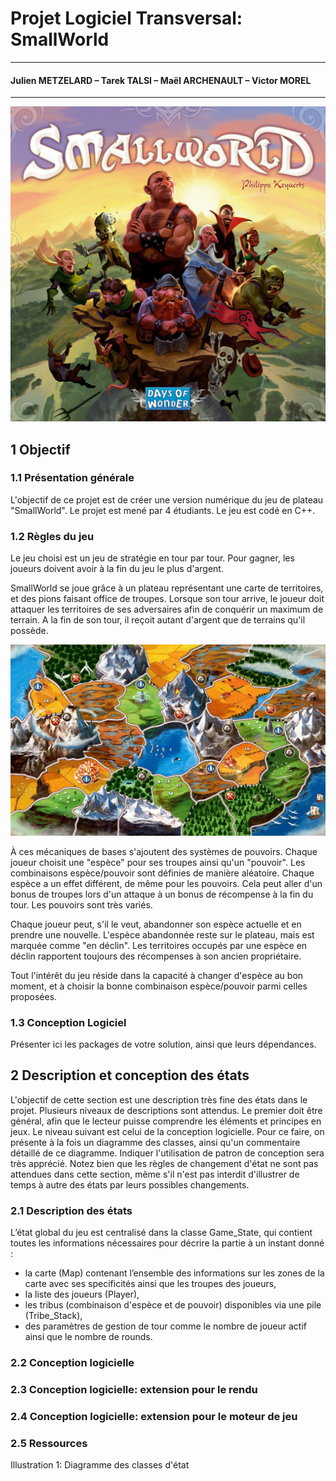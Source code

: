 # Projet Logiciel Transversal: SmallWorld

---

#### Julien METZELARD – Tarek TALSI – Maël ARCHENAULT – Victor MOREL

---

![Illustration sur la boite du jeu](./rapport/img/game_illustration.jpg)


## 1 Objectif

### 1.1 Présentation générale

L'objectif de ce projet est de créer une version numérique du jeu de plateau "SmallWorld". Le projet est mené par 4 étudiants. Le jeu est codé en C++.

### 1.2 Règles du jeu

Le jeu choisi est un jeu de stratégie en tour par tour. Pour gagner, les joueurs doivent avoir à la fin du jeu le plus d'argent.

SmallWorld se joue grâce à un plateau représentant une carte de territoires, et des pions faisant office de troupes. Lorsque son tour arrive, le joueur doit attaquer les territoires de ses adversaires afin de conquérir un maximum de terrain. A la fin de son tour, il reçoit autant d'argent que de terrains qu'il possède.

![Plateau de jeu SmallWorld](./rapport/img/map.jpg)


À ces mécaniques de bases s'ajoutent des systèmes de pouvoirs. Chaque joueur choisit une "espèce" pour ses troupes ainsi qu'un "pouvoir". Les combinaisons espèce/pouvoir sont définies de manière aléatoire. Chaque espèce a un effet différent, de même pour les pouvoirs. Cela peut aller d'un bonus de troupes lors d'un attaque à un bonus de récompense à la fin du tour. Les pouvoirs sont très variés.

Chaque joueur peut, s'il le veut, abandonner son espèce actuelle et en prendre une nouvelle. L'espèce abandonnée reste sur le plateau, mais est marquée comme "en déclin". Les territoires occupés par une espèce en déclin rapportent toujours des récompenses à son ancien propriétaire.

Tout l'intérêt du jeu réside dans la capacité à changer d'espèce au bon moment, et à choisir la bonne combinaison espèce/pouvoir parmi celles proposées.


### 1.3 Conception Logiciel
Présenter ici les packages de votre solution, ainsi que leurs dépendances.


## 2 Description et conception des états

L'objectif de cette section est une description très fine des états dans le projet. Plusieurs niveaux de descriptions sont attendus. Le premier doit être général, afin que le lecteur puisse comprendre les éléments et principes en jeux. Le niveau suivant est celui de la conception logicielle. Pour ce faire, on présente à la fois un diagramme des classes, ainsi qu'un commentaire détaillé de ce diagramme. Indiquer l'utilisation de patron de conception sera très apprécié. Notez bien que les règles de changement d'état ne sont pas attendues dans cette section, même s'il n'est pas interdit d'illustrer de temps à autre des états par leurs possibles changements.


### 2.1 Description des états

L’état global du jeu est centralisé dans la classe Game_State, qui contient toutes les informations nécessaires pour décrire la partie à un instant donné :
- la carte (Map) contenant l’ensemble des informations sur les zones de la carte avec ses specificités ainsi que les troupes des joueurs,
- la liste des joueurs (Player),
- les tribus (combinaison d'espèce et de pouvoir) disponibles via une pile (Tribe_Stack),
- des paramètres de gestion de tour comme le nombre de joueur actif ainsi que le nombre de rounds.

### 2.2 Conception logicielle
	
### 2.3 Conception logicielle: extension pour le rendu

### 2.4 Conception logicielle: extension pour le moteur de jeu

### 2.5 Ressources

Illustration 1: Diagramme des classes d'état

<!-- 
## 3 Rendu: Stratégie et Conception
Présentez ici la stratégie générale que vous comptez suivre pour rendre un état. Cela doit tenir compte des problématiques de synchronisation entre les changements d'états et la vitesse d'affichage à l'écran. Puis, lorsque vous serez rendu à la partie client/serveur, expliquez comment vous aller gérer les problèmes liés à la latence. Après cette description, présentez la conception logicielle. Pour celle-ci, il est fortement recommandé de former une première partie indépendante de toute librairie graphique, puis de présenter d'autres parties qui l'implémente pour une librairie particulière. Enfin, toutes les classes de la première partie doivent avoir pour unique dépendance les classes d'état de la section précédente.

### 3.1 Stratégie de rendu d'un état

### 3.2 Conception logicielle

### 3.3 Conception logicielle: extension pour les animations

### 3.4 Ressources

### 3.5 Exemple de rendu

Illustration 2: Diagramme de classes pour le rendu

## 4 Règles de changement d'états et moteur de jeu
Dans cette section, il faut présenter les événements qui peuvent faire passer d'un état à un autre. Il faut également décrire les aspects liés au temps, comme la chronologie des événements et les aspects de synchronisation. Une fois ceci présenté, on propose une conception logicielle pour pouvoir mettre en œuvre ces règles, autrement dit le moteur de jeu.

### 4.1 Horloge globale

### 4.2 Changements extérieurs

### 4.3 Changements autonomes

### 4.4 Conception logicielle

### 4.5 Conception logicielle: extension pour l'IA

### 4.6 Conception logicielle: extension pour la parallélisation

Illustration 3: Diagrammes des classes pour le moteur de jeu


## 5 Intelligence Artificielle
Cette section est dédiée aux stratégies et outils développés pour créer un joueur artificiel. Ce robot doit utiliser les mêmes commandes qu'un joueur humain, ie utiliser les mêmes actions/ordres que ceux produit par le clavier ou la souris. Le robot ne doit pas avoir accès à plus information qu'un joueur humain. Comme pour les autres sections, commencez par présenter la stratégie, puis la conception logicielle.
### 5.1 Stratégies

#### 5.1.1 Intelligence minimale

#### 5.1.2 Intelligence basée sur des heuristiques

#### 5.1.3 Intelligence basée sur les arbres de recherche

### 5.2 Conception logicielle

### 5.3 Conception logicielle: extension pour l'IA composée

### 5.4 Conception logicielle: extension pour IA avancée

### 5.5 Conception logicielle: extension pour la parallélisation


## 6 Modularisation
Cette section se concentre sur la répartition des différents modules du jeu dans différents processus. Deux niveaux doivent être considérés. Le premier est la répartition des modules sur différents threads. Notons bien que ce qui est attendu est un parallélisation maximale des traitements: il faut bien démontrer que l'intersection des processus communs ou bloquant est minimale. Le deuxième niveau est la répartition des modules sur différentes machines, via une interface réseau. Dans tous les cas, motivez vos choix, et indiquez également les latences qui en résulte.

### 6.1 Organisation des modules

#### 6.1.1 Répartition sur différents threads

#### 6.1.2 Répartition sur différentes machines

### 6.2 Conception logiciel

### 6.3 Conception logiciel: extension réseau

### 6.4 Conception logiciel: client Android

Illustration 4: Diagramme de classes pour la modularisation -->
